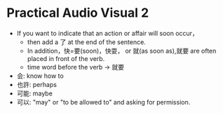 # Practical Audio Visual 2

- If you want to indicate that an action or affair will soon occur，
  - then add a 了 at the end of the sentence.
  - In addition，快=要(soon)，快耍， or 就(as soon as),就要 are often placed in front of the verb.
  - time word before the verb -> 就要
- 会: know how to
- 也許: perhaps
- 可能: maybe
- 可以: "may" or "to be allowed to" and asking for permission.
